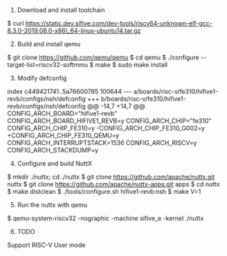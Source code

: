 1.  Download and install toolchain

\$ curl
https://static.dev.sifive.com/dev-tools/riscv64-unknown-elf-gcc-8.3.0-2019.08.0-x86\_64-linux-ubuntu14.tar.gz

2.  Build and install qemu

\$ git clone https://github.com/qemu/qemu \$ cd qemu \$ ./configure
--target-list=riscv32-softmmu \$ make \$ sudo make install

3.  Modify defconfig

index c449421741..5a76600785 100644 ---
a/boards/risc-v/fe310/hifive1-revb/configs/nsh/defconfig +++
b/boards/risc-v/fe310/hifive1-revb/configs/nsh/defconfig @@ -14,7 +14,7
@@ CONFIG\_ARCH\_BOARD="hifive1-revb"
CONFIG\_ARCH\_BOARD\_HIFIVE1\_REVB=y CONFIG\_ARCH\_CHIP="fe310"
CONFIG\_ARCH\_CHIP\_FE310=y -CONFIG\_ARCH\_CHIP\_FE310\_G002=y
+CONFIG\_ARCH\_CHIP\_FE310\_QEMU=y CONFIG\_ARCH\_INTERRUPTSTACK=1536
CONFIG\_ARCH\_RISCV=y CONFIG\_ARCH\_STACKDUMP=y

4.  Configure and build NuttX

\$ mkdir ./nuttx; cd ./nuttx \$ git clone
https://github.com/apache/nuttx.git nuttx \$ git clone
https://github.com/apache/nuttx-apps.git apps \$ cd nuttx \$ make
distclean \$ ./tools/configure.sh hifive1-revb:nsh \$ make V=1

5.  Run the nuttx with qemu

\$ qemu-system-riscv32 -nographic -machine sifive\_e -kernel ./nuttx

6.  TODO

Support RISC-V User mode
